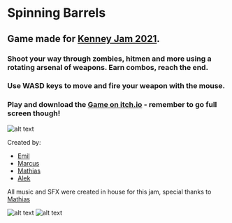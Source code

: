 # Spinning Barrels 

## Game made for [Kenney Jam 2021](https://itch.io/jam/kenney-jam-2021). 

### Shoot your way through zombies, hitmen and more using a rotating arsenal of weapons. Earn combos, reach the end.

### Use WASD keys to move and fire your weapon with the mouse.

### Play and download the [Game on itch.io](https://troldeansigt.itch.io/spinning-barrels) - remember to go full screen though!

![alt text](https://img.itch.zone/aW1nLzY4MDA4NDkucG5n/original/rpfgfz.png)

Created by:
- [Emil](https://github.com/emillh)
- [Marcus](https://github.com/duendue)
- [Mathias](https://github.com/Kammer95)
- [Alek](https://github.com/LaDane)

All music and SFX were created in house for this jam, special thanks to [Mathias](https://github.com/Kammer95)

![alt text](https://img.itch.zone/aW1hZ2UvMTE2ODUwNS82ODAwMjA1LnBuZw==/original/l7aLP%2F.png) 
![alt text](https://img.itch.zone/aW1hZ2UvMTE2ODUwNS82ODAwMjA2LnBuZw==/original/BymAFS.png) 
